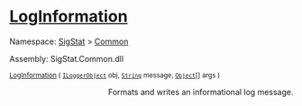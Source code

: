 # [LogInformation](./ILoggerObjectExtensions-100663347.md)

Namespace: [SigStat]() > [Common](./../README.md)

Assembly: SigStat.Common.dll

<sub>[LogInformation](./ILoggerObjectExtensions-100663347.md) ( [`ILoggerObject`](./../ILoggerObject.md) obj, [`String`](https://docs.microsoft.com/en-us/dotnet/api/System.String) message, [`Object`](https://docs.microsoft.com/en-us/dotnet/api/System.Object)[] args )         <div style = "text-align: right" >Formats and writes an informational log message.</div></sub>
